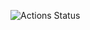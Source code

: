 ![Actions Status](https://wdp9fww0r9.execute-api.us-west-2.amazonaws.com/production/badge/michaKFromParis/sparks)
